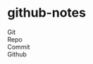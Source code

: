 # github-notes

Git                                      
Repo                              
Commit                                
Github
